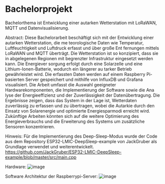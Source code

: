 # Bachelorprojekt
Bachelorthema ist Entwicklung einer autarken Wetterstation mit LoRaWAN, MQTT und Datenvisualisierung.

Abstract:
Diese Bachelorarbeit beschäftigt sich mit der Entwicklung einer autarken Wetterstation, die me
teorologische Daten wie Temperatur, Luftfeuchtigkeit und Luftdruck erfasst und über große Ent
fernungen mittels LoRaWAN und MQTT überträgt. Die Wetterstation ist so konzipiert, dass sie 
in abgelegenen Regionen mit begrenzter Infrastruktur eingesetzt werden kann. Die Energiever
sorgung erfolgt durch eine Solarzelle und eine Lithium-Ionen-Batterie, wodurch ein längerer au
tarker Betrieb gewährleistet wird. Die erfassten Daten werden auf einem Raspberry Pi-basierten 
Server gespeichert und mithilfe von InfluxDB und Grafana visualisiert. Die Arbeit umfasst die 
Auswahl geeigneter Hardwarekomponenten, die Implementierung der Software sowie die Ana
lyse der Energieeffizienz und der Zuverlässigkeit der Datenübertragung. Die Ergebnisse zeigen, 
dass das System in der Lage ist, Wetterdaten zuverlässig zu erfassen und zu übertragen, wobei 
die Autarkie durch den Einsatz von Solarenergie und optimierte Energiesparmodi erreicht wird. 
Zukünftige Arbeiten könnten sich auf die weitere Optimierung des Energieverbrauchs und die 
Erweiterung des Systems um zusätzliche Sensoren konzentrieren. 

Hinweis:
Für die Implementierung des Deep-Sleep-Modus wurde der Code aus dem Repository ESP32-LMIC-DeepSleep-example von JackGruber als Grundlage verwendet und weiterentwickelt.
https://github.com/JackGruber/ESP32-LMIC-DeepSleep-example/blob/master/src/main.cpp

Hardware:
![image](https://github.com/user-attachments/assets/3c95c783-46a7-4c8b-aa4f-fef518ef0c66)


Software Architektur der Raspberrypi-Server:
![image](https://github.com/user-attachments/assets/4896970a-4bcb-4320-bfc8-32777b3086ac)

